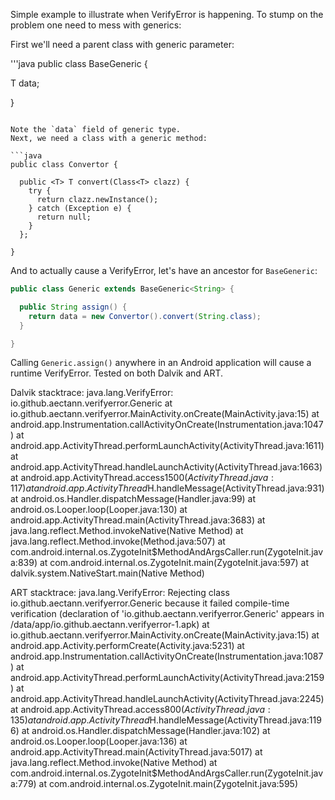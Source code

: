 Simple example to illustrate when VerifyError is happening. To stump on the problem one need to mess with generics:

First we'll need a parent class with generic parameter:
 
'''java
 public class BaseGeneric<T> {

  T data;

}
```

Note the `data` field of generic type. 
Next, we need a class with a generic method:

```java
public class Convertor {

  public <T> T convert(Class<T> clazz) {
    try {
      return clazz.newInstance();
    } catch (Exception e) {
      return null;
    }
  };

}
```

And to actually cause a VerifyError, let's have an ancestor for `BaseGeneric`:

```java
public class Generic extends BaseGeneric<String> {

  public String assign() {
    return data = new Convertor().convert(String.class);
  }

}
```

Calling `Generic.assign()` anywhere in an Android application will cause a runtime VerifyError.
Tested on both Dalvik and ART.

Dalvik stacktrace:
      java.lang.VerifyError: io.github.aectann.verifyerror.Generic
                  at io.github.aectann.verifyerror.MainActivity.onCreate(MainActivity.java:15)
                  at android.app.Instrumentation.callActivityOnCreate(Instrumentation.java:1047)
                  at android.app.ActivityThread.performLaunchActivity(ActivityThread.java:1611)
                  at android.app.ActivityThread.handleLaunchActivity(ActivityThread.java:1663)
                  at android.app.ActivityThread.access$1500(ActivityThread.java:117)
                  at android.app.ActivityThread$H.handleMessage(ActivityThread.java:931)
                  at android.os.Handler.dispatchMessage(Handler.java:99)
                  at android.os.Looper.loop(Looper.java:130)
                  at android.app.ActivityThread.main(ActivityThread.java:3683)
                  at java.lang.reflect.Method.invokeNative(Native Method)
                  at java.lang.reflect.Method.invoke(Method.java:507)
                  at com.android.internal.os.ZygoteInit$MethodAndArgsCaller.run(ZygoteInit.java:839)
                  at com.android.internal.os.ZygoteInit.main(ZygoteInit.java:597)
                  at dalvik.system.NativeStart.main(Native Method)
                  
ART stacktrace:
      java.lang.VerifyError: Rejecting class io.github.aectann.verifyerror.Generic because it failed compile-time verification (declaration of 'io.github.aectann.verifyerror.Generic' appears in /data/app/io.github.aectann.verifyerror-1.apk)
                  at io.github.aectann.verifyerror.MainActivity.onCreate(MainActivity.java:15)
                  at android.app.Activity.performCreate(Activity.java:5231)
                  at android.app.Instrumentation.callActivityOnCreate(Instrumentation.java:1087)
                  at android.app.ActivityThread.performLaunchActivity(ActivityThread.java:2159)
                  at android.app.ActivityThread.handleLaunchActivity(ActivityThread.java:2245)
                  at android.app.ActivityThread.access$800(ActivityThread.java:135)
                  at android.app.ActivityThread$H.handleMessage(ActivityThread.java:1196)
                  at android.os.Handler.dispatchMessage(Handler.java:102)
                  at android.os.Looper.loop(Looper.java:136)
                  at android.app.ActivityThread.main(ActivityThread.java:5017)
                  at java.lang.reflect.Method.invoke(Native Method)
                  at com.android.internal.os.ZygoteInit$MethodAndArgsCaller.run(ZygoteInit.java:779)
                  at com.android.internal.os.ZygoteInit.main(ZygoteInit.java:595)




